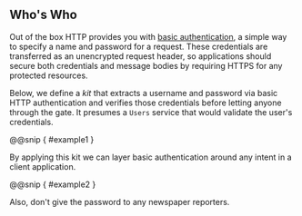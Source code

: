 Who's Who
---------

Out of the box HTTP provides you with [basic authentication][basic],
a simple way to specify a name and password for a request. These
credentials are transferred as an unencrypted request header, so
applications should secure both credentials and message bodies by
requiring HTTPS for any protected resources.

[basic]: http://en.wikipedia.org/wiki/Basic_access_authentication

Below, we define a *kit* that extracts a username and password via
basic HTTP authentication and verifies those credentials before
letting anyone through the gate. It presumes a `Users` service that
would validate the user's credentials.

@@snip [ ](../../main/scala/09/a.scala) { #example1 }

By applying this kit we can layer basic authentication around any
intent in a client application.

@@snip [ ](../../main/scala/09/a.scala) { #example2 }

Also, don't give the password to any newspaper reporters.
